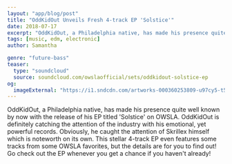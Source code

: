 ```yaml
---
layout: "app/blog/post"
title: "OddKidOut Unveils Fresh 4-track EP 'Solstice'"
date: 2018-07-17
excerpt: "OddKidOut, a Philadelphia native, has made his presence quite well known by now with the release of his EP titled 'Solstice' on OWSLA."
tags: [music, edm, electronic]
author: Samantha

genre: "future-bass"
teaser:
  type: "soundcloud"
  source: soundcloud.com/owslaofficial/sets/oddkidout-solstice-ep
og:
  imageExternal: "https://i1.sndcdn.com/artworks-000360253809-u97cy5-t500x500.jpg"
---
```

OddKidOut, a Philadelphia native, has made his presence quite well known by now with the release of his EP titled 'Solstice' on OWSLA. OddKidOut is definitely catching the attention of the industry with his emotional, yet powerful records. Obviously, he caught the attention of Skrillex himself which is noteworth on its own. This stellar 4-track EP even features some tracks from some OWSLA favorites, but the details are for you to find out! Go check out the EP whenever you get a chance if you haven't already!
